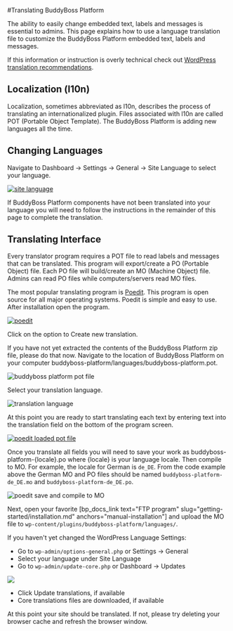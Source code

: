 #Translating BuddyBoss Platform

The ability to easily change embedded text, labels and messages is essential to admins. This page explains how to use a language translation file to customize the BuddyBoss Platform embedded text, labels and messages.

If this information or instruction is overly technical check out [WordPress translation recommendations](https://developer.wordpress.org/plugins/internationalization/localization/#translate-po-file).

Localization (l10n)
-------------------

Localization, sometimes abbreviated as l10n, describes the process of translating an internationalized plugin. Files associated with l10n are called POT (Portable Object Template). The BuddyBoss Platform is adding new languages all the time.

Changing Languages
------------------

Navigate to Dashboard -> Settings -> General -> Site Language to select your language.

[![site language](https://www.buddyboss.com/resources/wp-content/uploads/2019/02/sitelanguage-1024x496.jpg)](https://www.buddyboss.com/resources/wp-content/uploads/2019/02/sitelanguage.jpg)

If BuddyBoss Platform components have not been translated into your language you will need to follow the instructions in the remainder of this page to complete the translation.

Translating Interface
---------------------

Every translator program requires a POT file to read labels and messages that can be translated. This program will export/create a PO (Portable Object) file. Each PO file will build/create an MO (Machine Object) file. Admins can read PO files while computers/servers read MO files.

The most popular translating program is [Poedit](https://poedit.net/download). This program is open source for all major operating systems. Poedit is simple and easy to use. After installation open the program.

[![poedit](https://www.buddyboss.com/resources/wp-content/uploads/2019/02/image-1024x846.png)](https://www.buddyboss.com/resources/wp-content/uploads/2019/02/image.png)

Click on the option to Create new translation.

If you have not yet extracted the contents of the BuddyBoss Platform zip file, please do that now. Navigate to the location of BuddyBoss Platform on your computer buddyboss-platform/languages/buddyboss-platform.pot.

![buddyboss platform pot file](https://www.buddyboss.com/resources/wp-content/uploads/2019/02/image-2.png)

Select your translation language.

![translation language](https://www.buddyboss.com/resources/wp-content/uploads/2019/02/image-3.png)

At this point you are ready to start translating each text by entering text into the translation field on the bottom of the program screen.

[![poedit loaded pot file](https://www.buddyboss.com/resources/wp-content/uploads/2019/02/image-4-1024x846.png)](https://www.buddyboss.com/resources/wp-content/uploads/2019/02/image-4.png)

Once you translate all fields you will need to save your work as buddyboss-platform-{locale}.po where {locale} is your language locale. Then compile to MO. For example, the locale for German is `de_DE`. From the code example above the German MO and PO files should be named `buddyboss-platform-de_DE.mo` and `buddyboss-platform-de_DE.po`.

![poedit save and compile to MO](https://www.buddyboss.com/resources/wp-content/uploads/2019/02/poeditsavecompile-1024x844.jpg)

Next, open your favorite [bp_docs_link text="FTP program" slug="getting-started/installation.md" anchors="manual-installation"] and upload the MO file to `wp-content/plugins/buddyboss-platform/languages/`.

If you haven't yet changed the WordPress Language Settings:

*   Go to `wp-admin/options-general.php` or Settings -> General
*   Select your language under Site Language
*   Go to `wp-admin/update-core.php` or Dashboard -> Updates

![](https://www.buddyboss.com/resources/wp-content/uploads/2019/02/dashboardupdates.jpg)

*   Click Update translations, if available
*   Core translations files are downloaded, if available

At this point your site should be translated. If not, please try deleting your browser cache and refresh the browser window.